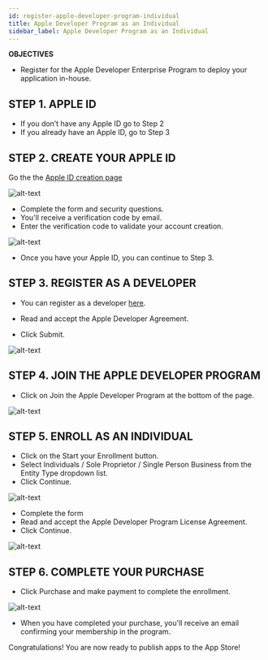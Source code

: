 ```yaml
---
id: register-apple-developer-program-individual
title: Apple Developer Program as an Individual
sidebar_label: Apple Developer Program as an Individual
---
```



<div class = "objectives">
<b>OBJECTIVES</b>

* Register for the Apple Developer Enterprise Program to deploy your application in-house.
</div>

## STEP 1. APPLE ID

* If you don’t have any Apple ID go to Step 2
* If you already have an Apple ID, go to Step 3

## STEP 2. CREATE YOUR APPLE ID

Go the the [Apple ID creation page](https://appleid.apple.com/)

![alt-text](assets/deploy-app-store/Apple-ID-Creation-Page-4D-for-iOS.png)

* Complete the form and security questions.
* You'll receive a verification code by email.
* Enter the verification code to validate your account creation.

![alt-text](assets/deploy-app-store/Register-developer-program-4D-for-iOS.png)

* Once you have your Apple ID, you can continue to Step 3.

## STEP 3. REGISTER AS A DEVELOPER

* You can register as a developer [here](https://developer.apple.com/account/).

* Read and accept the Apple Developer Agreement.

* Click Submit.

![alt-text](assets/deploy-app-store/Register-developer-4D-for-iOS.png)

## STEP 4. JOIN THE APPLE DEVELOPER PROGRAM

* Click on Join the Apple Developer Program at the bottom of the page.

![alt-text](assets/deploy-app-store/Join-Apple-Developer-Program-individuals-4D-for-iOS.png)

## STEP 5. ENROLL AS AN INDIVIDUAL

* Click on the Start your Enrollment button.
* Select Individuals / Sole Proprietor / Single Person Business from the Entity Type dropdown list.
* Click Continue.

![alt-text](assets/deploy-app-store/Apple-Developer-Program-Individuals-4D-for-iOS.png)

* Complete the form
* Read and accept the Apple Developer Program License Agreement.
* Click Continue.

![alt-text](assets/deploy-app-store/Apple-Developer-Program-Enrollment-4D-for-iOS.png)

## STEP 6. COMPLETE YOUR PURCHASE

* Click Purchase and make payment to complete the enrollment.

![alt-text](assets/deploy-app-store/Complete-Purchase-Apple-Developer-Program-4D-for-iOS.png)

* When you have completed your purchase, you'll receive an email confirming your membership in the program.

Congratulations! You are now ready to publish apps to the App Store!